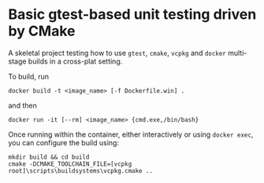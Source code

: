 # Basic gtest-based unit testing driven by CMake

A skeletal project testing how to use `gtest`, `cmake`, `vcpkg` and
`docker` multi-stage builds in a cross-plat setting.

To build, run
```
docker build -t <image_name> [-f Dockerfile.win] .
```
and then
```
docker run -it [--rm] <image_name> {cmd.exe,/bin/bash}
```
Once running within the container, either interactively or using `docker exec`, you can configure the build using:
```
mkdir build && cd build
cmake -DCMAKE_TOOLCHAIN_FILE=[vcpkg root]\scripts\buildsystems\vcpkg.cmake ..
```
